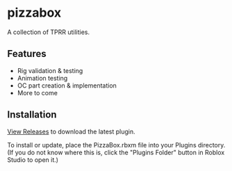 
# pizzabox

A collection of TPRR utilities.

## Features

- Rig validation & testing
- Animation testing
- OC part creation & implementation
- More to come

## Installation

[View Releases](https://github.com/Helloburp/pizzabox/releases) to download the latest plugin.

To install or update, place the PizzaBox.rbxm file into your Plugins directory. (If you do not know where this is, click the "Plugins Folder" button in Roblox Studio to open it.)
